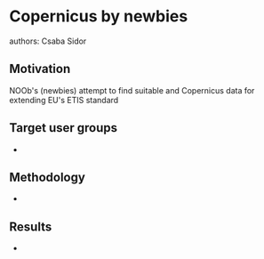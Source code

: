 # Copernicus by newbies
authors: Csaba Sidor
## Motivation
NOOb's (newbies) attempt to find suitable and Copernicus data for extending EU's ETIS standard

## Target user groups
- 

## Methodology
- 

## Results
- 
